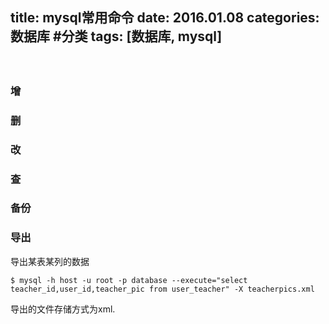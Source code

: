 title: mysql常用命令
date: 2016.01.08
categories: 数据库 #分类
tags: [数据库, mysql]
---
  　


### 增
### 删

### 改
### 查
### 备份
### 导出
导出某表某列的数据
```
$ mysql -h host -u root -p database --execute="select teacher_id,user_id,teacher_pic from user_teacher" -X teacherpics.xml
```
导出的文件存储方式为xml.